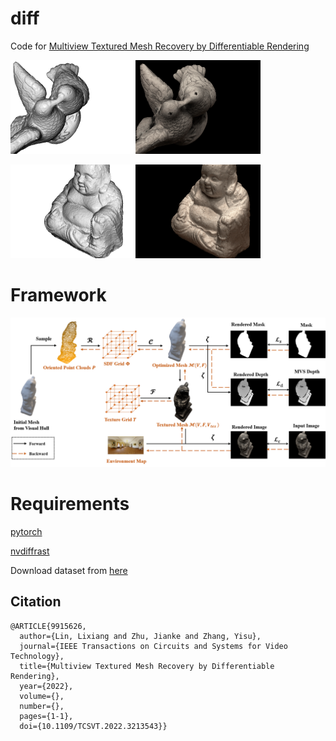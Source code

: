 # diff
Code for [Multiview Textured Mesh Recovery by Differentiable Rendering ](https://arxiv.org/abs/2205.12468)


<img src="https://github.com/l1346792580123/diff/blob/main/fig/106shape.gif" width="200"><img src="https://github.com/l1346792580123/diff/blob/main/fig/106color.gif" width="200">

<img src="https://github.com/l1346792580123/diff/blob/main/fig/114shape.gif" width="200"><img src="https://github.com/l1346792580123/diff/blob/main/fig/114color.gif" width="200">


# Framework
![framework](https://github.com/l1346792580123/diff/blob/main/fig/overview.png)


# Requirements
[pytorch](https://pytorch.org/)

[nvdiffrast](https://github.com/NVlabs/nvdiffrast)

Download dataset from [here](https://huggingface.co/datasets/jzhangbs/mvsdf_dtu)

## Citation
```
@ARTICLE{9915626,
  author={Lin, Lixiang and Zhu, Jianke and Zhang, Yisu},
  journal={IEEE Transactions on Circuits and Systems for Video Technology}, 
  title={Multiview Textured Mesh Recovery by Differentiable Rendering}, 
  year={2022},
  volume={},
  number={},
  pages={1-1},
  doi={10.1109/TCSVT.2022.3213543}}
```

